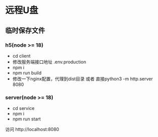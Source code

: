 # 远程U盘

## 临时保存文件

### h5(node >= 18)

- cd client
- 修改服务端接口地址 .env.production
- npm i
- npm run build
- 修改一下nginx配置，代理到dist目录 或者 直接python3 -m http.server 8080


### server(node >= 18)

- cd service
- npm i
- npm run start

访问 http://localhost:8080